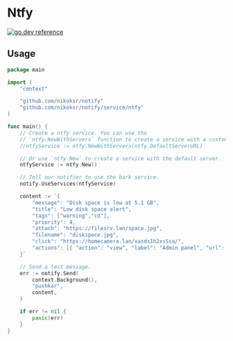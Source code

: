 # Ntfy

[![go.dev reference](https://img.shields.io/badge/go.dev-reference-007d9c?logo=go&logoColor=white&style=flat)](https://pkg.go.dev/github.com/nikoksr/notify/service/ntfy)

## Usage

```go
package main

import (
	"context"

	"github.com/nikoksr/notify"
	"github.com/nikoksr/notify/service/ntfy"
)

func main() {
	// Create a ntfy service. You can use the
	// `ntfy.NewWithServers` function to create a service with a custom server.
	//ntfyService := ntfy.NewWithServers(ntfy.DefaultServerURL)

	// Or use `ntfy.New` to create a service with the default server.
	ntfyService := ntfy.New()

	// Tell our notifier to use the bark service.
	notify.UseServices(ntfyService)

	content := `{
		"message": "Disk space is low at 5.1 GB",
		"title": "Low disk space alert",
		"tags": ["warning","cd"],
		"priority": 4,
		"attach": "https://filesrv.lan/space.jpg",
		"filename": "diskspace.jpg",
		"click": "https://homecamera.lan/xasds1h2xsSsa/",
		"actions": [{ "action": "view", "label": "Admin panel", "url": "https://filesrv.lan/admin" }]
	}`

	// Send a test message.
	err := notify.Send(
		context.Background(),
		"pushkar",
		content,
	)

	if err != nil {
		panic(err)
	}
}
```
